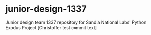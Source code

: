 # junior-design-1337
Junior design team 1337 repository for Sandia National Labs' Python Exodus Project
[Christoffer test commit text]